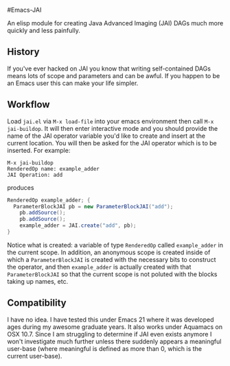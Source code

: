 #Emacs-JAI

An elisp module for creating Java Advanced Imaging (JAI) DAGs much more quickly and less painfully.

## History

If you've ever hacked on JAI you know that writing self-contained DAGs means
lots of scope and parameters and can be awful.  If you happen to be an Emacs
user this can make your life simpler. 

## Workflow

Load `jai.el` via `M-x load-file` into your emacs environment then call `M-x jai-buildop`.  It will then
enter interactive mode and you should provide the name of the JAI operator
variable you'd
like to create and insert at the current location.  You will then be asked for
the JAI operator which is to be inserted.  For example:

```text
M-x jai-buildop
RenderedOp name: example_adder
JAI Operation: add
```

produces

```java
RenderedOp example_adder; {
  ParameterBlockJAI pb = new ParameterBlockJAI("add");
    pb.addSource();
    pb.addSource();
    example_adder = JAI.create("add", pb);
}
```

Notice what is created:  a variable of type `RenderedOp` called `example_adder`
in the current scope.  In addition, an anonymous scope is created inside of
which a `ParameterBlockJAI` is created with the necessary bits to construct the
operator, and then `example_adder` is actually created with that
`ParameterBlockJAI` so that the current scope is not poluted with the blocks
taking up names, etc.

## Compatibility

I have no idea.  I have tested this under Emacs 21 where it was developed ages
during my awesome graduate years.  It also works under Aquamacs on OSX 10.7.
Since I am struggling to determine if JAI even exists anymore I won't
investigate much further unless there suddenly appears a meaningful user-base
(where meaningful is defined as more than 0, which is the current user-base).
